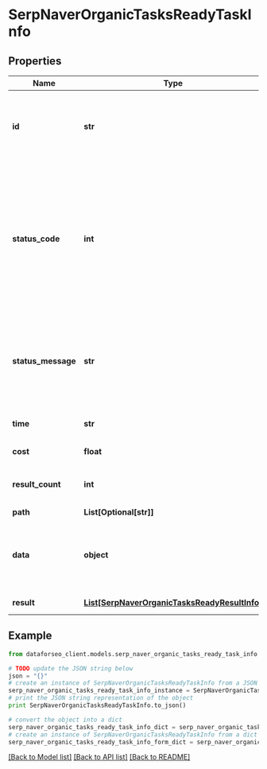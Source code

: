 # SerpNaverOrganicTasksReadyTaskInfo


## Properties

Name | Type | Description | Notes
------------ | ------------- | ------------- | -------------
**id** | **str** | task identifier unique task identifier in our system in the UUID format | [optional] 
**status_code** | **int** | status code of the task generated by DataForSEO, can be within the following range: 10000-60000 you can find the full list of the response codes here | [optional] 
**status_message** | **str** | informational message of the task you can find the full list of general informational messages here | [optional] 
**time** | **str** | execution time, seconds | [optional] 
**cost** | **float** | total tasks cost, USD | [optional] 
**result_count** | **int** | number of elements in the result array | [optional] 
**path** | **List[Optional[str]]** | URL path | [optional] 
**data** | **object** | contains the same parameters that you specified in the POST request | [optional] 
**result** | [**List[SerpNaverOrganicTasksReadyResultInfo]**](SerpNaverOrganicTasksReadyResultInfo.md) | array of results | [optional] 

## Example

```python
from dataforseo_client.models.serp_naver_organic_tasks_ready_task_info import SerpNaverOrganicTasksReadyTaskInfo

# TODO update the JSON string below
json = "{}"
# create an instance of SerpNaverOrganicTasksReadyTaskInfo from a JSON string
serp_naver_organic_tasks_ready_task_info_instance = SerpNaverOrganicTasksReadyTaskInfo.from_json(json)
# print the JSON string representation of the object
print SerpNaverOrganicTasksReadyTaskInfo.to_json()

# convert the object into a dict
serp_naver_organic_tasks_ready_task_info_dict = serp_naver_organic_tasks_ready_task_info_instance.to_dict()
# create an instance of SerpNaverOrganicTasksReadyTaskInfo from a dict
serp_naver_organic_tasks_ready_task_info_form_dict = serp_naver_organic_tasks_ready_task_info.from_dict(serp_naver_organic_tasks_ready_task_info_dict)
```
[[Back to Model list]](../README.md#documentation-for-models) [[Back to API list]](../README.md#documentation-for-api-endpoints) [[Back to README]](../README.md)


